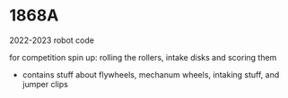 # 1868A
2022-2023 robot code

for competition spin up: rolling the rollers, intake disks and scoring them

* contains stuff about flywheels, mechanum wheels, intaking stuff, and jumper clips 
